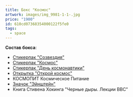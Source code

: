 ```yaml
---
title: Бокс "Космос"
artwork: images/img_9981-1-1-.jpg
price: "1900"
id: 610cd07368354000122f5fe0
tags:
  - space
---
```

**Cостав бокса**:

* [Стикерпак "Созвездия"](https://www.zerokelvin.ru/products/stickers/constellation/)
* [Стикерпак "Космос"](https://www.zerokelvin.ru/products/stickers/space/)
* [Стикерпак "День космонавтики"](https://www.zerokelvin.ru/products/stickers/space-day/)
* [Открытка "Открой космос"](https://www.zerokelvin.ru/products/cards/open-space/)
* КОСМОПИТ Космическое Питание
* [Значок "Эйнштейн"](https://www.zerokelvin.ru/products/pins/einstein/)
* Книга Стивена Хокинга "Черные дыры. Лекции BBC"